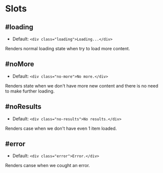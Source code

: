 # Slots

## #loading
- Default: `<div class="loading">Loading...</div>`

Renders normal loading state when try to load more content.

## #noMore
- Default: `<div class="no-more">No more.</div>`

Renders state when we don't have more new content and there is no need to make further loading.

## #noResults
- Default: `<div class="no-results">No results.</div>`

Renders case when we don't have even 1 item loaded. 

## #error
- Default: `<div class="error">Error.</div>`

Renders canse when we cought an error.

